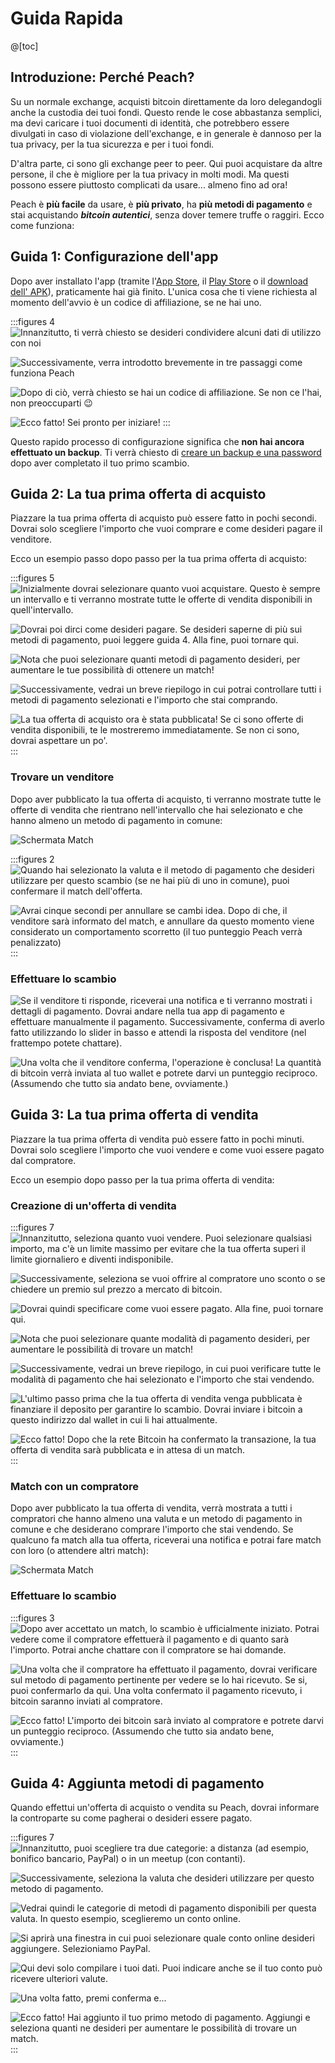 # Guida Rapida

@[toc]

## Introduzione: Perché Peach?

Su un normale exchange, acquisti bitcoin direttamente da loro delegandogli anche la custodia dei tuoi fondi. Questo rende le cose abbastanza semplici, ma devi caricare i tuoi documenti di identità, che potrebbero essere divulgati in caso di violazione dell'exchange, e in generale è dannoso per la tua privacy, per la tua sicurezza e per i tuoi fondi.

D'altra parte, ci sono gli exchange peer to peer. Qui puoi acquistare da altre persone, il che è migliore per la tua privacy in molti modi. Ma questi possono essere piuttosto complicati da usare... almeno fino ad ora!

Peach è **più facile** da usare, è **più privato**, ha **più metodi di pagamento** e stai acquistando _**bitcoin autentici**_, senza dover temere truffe o raggiri. Ecco come funziona:

## Guida 1: Configurazione dell'app

Dopo aver installato l'app (tramite l'[App Store]($iosUrl$), il [Play Store]($androidUrl$) o il [download dell' APK](/apk/)), praticamente hai già finito.
L'unica cosa che ti viene richiesta al momento dell'avvio è un codice di affiliazione, se ne hai uno.

:::figures 4
![Innanzitutto, ti verrà chiesto se desideri condividere alcuni dati di utilizzo con noi](/img/faq/quickstart/onboarding/usage-data.png)

![Successivamente, verra introdotto brevemente in tre passaggi come funziona Peach](/img/faq/quickstart/onboarding/1.png)

![Dopo di ciò, verrà chiesto se hai un codice di affiliazione. Se non ce l'hai, non preoccuparti 😉](/img/faq/quickstart/onboarding/new.png)

![Ecco fatto! Sei pronto per iniziare!](/img/faq/quickstart/onboarding/created.png)
:::

Questo rapido processo di configurazione significa che **non hai ancora effettuato un backup**. Ti verrà chiesto di [creare un backup e una password](/it/faq/account/#how-should-i-store-my-backup) dopo aver completato il tuo primo scambio.

## Guida 2: La tua prima offerta di acquisto

Piazzare la tua prima offerta di acquisto può essere fatto in pochi secondi. Dovrai solo scegliere l'importo che vuoi comprare e come desideri pagare il venditore.

Ecco un esempio passo dopo passo per la tua prima offerta di acquisto:

:::figures 5
![Inizialmente dovrai selezionare quanto vuoi acquistare. Questo è sempre un intervallo e ti verranno mostrate tutte le offerte di vendita disponibili in quell'intervallo.](/img/faq/quickstart/buy/BuyStep1.png)

![Dovrai poi dirci come desideri pagare. Se desideri saperne di più sui metodi di pagamento, puoi [leggere guida 4](#guide-4-adding-payment-methods). Alla fine, puoi tornare qui.](/img/faq/quickstart/buy/BuyStep2.png)

![Nota che puoi selezionare quanti metodi di pagamento desideri, per aumentare le tue possibilità di ottenere un match!](/img/faq/quickstart/buy/BuyStep3.png)

![Successivamente, vedrai un breve riepilogo in cui potrai controllare tutti i metodi di pagamento selezionati e l'importo che stai comprando.](/img/faq/quickstart/buy/BuyStep4.png)

![La tua offerta di acquisto ora è stata pubblicata! Se ci sono offerte di vendita disponibili, te le mostreremo immediatamente. Se non ci sono, dovrai aspettare un po'.](/img/faq/quickstart/buy/BuyStep5.png)
:::

### Trovare un venditore

Dopo aver pubblicato la tua offerta di acquisto, ti verranno mostrate tutte le offerte di vendita che rientrano nell'intervallo che hai selezionato e che hanno almeno un metodo di pagamento in comune:

![Schermata Match](/img/faq/quickstart/buy/MatchCardExplainer.png)

:::figures 2
![Quando hai selezionato la valuta e il metodo di pagamento che desideri utilizzare per questo scambio (se ne hai più di uno in comune), puoi confermare il match dell'offerta.](/img/faq/quickstart/buy/BuyStep6.png)

![Avrai cinque secondi per annullare se cambi idea. Dopo di che, il venditore sarà informato del match, e annullare da questo momento viene considerato un comportamento scorretto (il tuo punteggio Peach verrà penalizzato)](/img/faq/quickstart/buy/BuyStep7.png)
:::

### Effettuare lo scambio

![Se il venditore ti risponde, riceverai una notifica e ti verranno mostrati i dettagli di pagamento. Dovrai andare nella tua app di pagamento e effettuare manualmente il pagamento. Successivamente, conferma di averlo fatto utilizzando lo slider in basso e attendi la risposta del venditore (nel frattempo potete chattare).](/img/faq/quickstart/buy/BuyStep8.png)

![Una volta che il venditore conferma, l'operazione è conclusa! La quantità di bitcoin verrà inviata al tuo wallet e potrete darvi un punteggio reciproco. (Assumendo che tutto sia andato bene, ovviamente.)](/img/faq/quickstart/buy/BuyStep9.png)

## Guida 3: La tua prima offerta di vendita

Piazzare la tua prima offerta di vendita può essere fatto in pochi minuti. Dovrai solo scegliere l'importo che vuoi vendere e come vuoi essere pagato dal compratore.

Ecco un esempio dopo passo per la tua prima offerta di vendita:

### Creazione di un'offerta di vendita

:::figures 7
![Innanzitutto, seleziona quanto vuoi vendere. Puoi selezionare qualsiasi importo, ma c'è un limite massimo per evitare che la tua offerta superi il limite giornaliero e diventi indisponibile.](/img/faq/quickstart/sell/SellStep01.png)

![Successivamente, seleziona se vuoi offrire al compratore uno sconto o se chiedere un premio sul prezzo a mercato di bitcoin.](/img/faq/quickstart/sell/SellStep02.png)

![Dovrai quindi specificare come vuoi essere pagato. Alla fine, puoi tornare qui.](/img/faq/quickstart/sell/SellStep03.png)

![Nota che puoi selezionare quante modalità di pagamento desideri, per aumentare le possibilità di trovare un match!](/img/faq/quickstart/sell/SellStep04.png)

![Successivamente, vedrai un breve riepilogo, in cui puoi verificare tutte le modalità di pagamento che hai selezionato e l'importo che stai vendendo.](/img/faq/quickstart/sell/SellStep05.png)

![L'ultimo passo prima che la tua offerta di vendita venga pubblicata è finanziare il deposito per garantire lo scambio. Dovrai inviare i bitcoin a questo indirizzo dal wallet in cui li hai attualmente.](/img/faq/quickstart/sell/SellStep06.png)

![Ecco fatto! Dopo che la rete Bitcoin ha confermato la transazione, la tua offerta di vendita sarà pubblicata e in attesa di un match.](/img/faq/quickstart/sell/SellStep07.png)
:::

### Match con un compratore

Dopo aver pubblicato la tua offerta di vendita, verrà mostrata a tutti i compratori che hanno almeno una valuta e un metodo di pagamento in comune e che desiderano comprare l'importo che stai vendendo. Se qualcuno fa match alla tua offerta, riceverai una notifica e potrai fare match con loro (o attendere altri match):

![Schermata Match](/img/faq/quickstart/sell/MatchCardExplainer.png)

### Effettuare lo scambio

:::figures 3
![Dopo aver accettato un match, lo scambio è ufficialmente iniziato. Potrai vedere come il compratore effettuerà il pagamento e di quanto sarà l'importo. Potrai anche chattare con il compratore se hai domande.](/img/faq/quickstart/sell/SellStep08.png)

![Una volta che il compratore ha effettuato il pagamento, dovrai verificare sul metodo di pagamento pertinente per vedere se lo hai ricevuto. Se si, puoi confermarlo da qui. Una volta confermato il pagamento ricevuto, i bitcoin saranno inviati al compratore.](/img/faq/quickstart/sell/SellStep09.png)

![Ecco fatto! L'importo dei bitcoin sarà inviato al compratore e potrete darvi un punteggio reciproco. (Assumendo che tutto sia andato bene, ovviamente.)](/img/faq/quickstart/sell/SellStep10.png)
:::

## Guida 4: Aggiunta metodi di pagamento

Quando effettui un'offerta di acquisto o vendita su Peach, dovrai informare la controparte su come pagherai o desideri essere pagato.

:::figures 7
![Innanzitutto, puoi scegliere tra due categorie: **a distanza** (ad esempio, bonifico bancario, PayPal) o in un **meetup** (con contanti).](/img/faq/quickstart/add-payment-method/AddPM01.png)

![Successivamente, seleziona la valuta che desideri utilizzare per questo metodo di pagamento.](/img/faq/quickstart/add-payment-method/AddPM02.png)

![Vedrai quindi le categorie di metodi di pagamento disponibili per questa valuta. In questo esempio, sceglieremo un conto online.](/img/faq/quickstart/add-payment-method/AddPM03.png)

![Si aprirà una finestra in cui puoi selezionare quale conto online desideri aggiungere. Selezioniamo PayPal.](/img/faq/quickstart/add-payment-method/AddPM04.png)

![Qui devi solo compilare i tuoi dati. Puoi indicare anche se il tuo conto può ricevere ulteriori valute.](/img/faq/quickstart/add-payment-method/AddPM05.png)

![Una volta fatto, premi conferma e...](/img/faq/quickstart/add-payment-method/AddPM06.png)

![Ecco fatto! Hai aggiunto il tuo primo metodo di pagamento. Aggiungi e seleziona quanti ne desideri per aumentare le possibilità di trovare un match.](/img/faq/quickstart/add-payment-method/AddPM07.png)
:::

